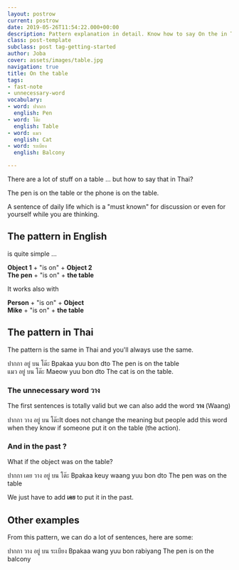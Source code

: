 ```yaml
---
layout: postrow
current: postrow
date: 2019-05-26T11:54:22.000+00:00
description: Pattern explanation in detail. Know how to say On the in Thai.
class: post-template
subclass: post tag-getting-started
author: Joba
cover: assets/images/table.jpg
navigation: true
title: On the table
tags:
- fast-note
- unnecessary-word
vocabulary:
- word: ปากกา
  english: Pen
- word: โต๊ะ
  english: Table
- word: แมว
  english: Cat
- word: ระเบียง
  english: Balcony

---
```

There are a lot of stuff on a table ... but how to say that in Thai?

The pen is on the table or the phone is on the table.

A sentence of daily life which is a "must known" for discussion or even for yourself while you are thinking.

## The pattern in English

is quite simple ...

**Object 1** + "is on" + **Object 2  
The pen** + "is on" + **the table**

It works also with

**Person** + "is on" + **Object  
Mike** + "is on" + **the table**

## The pattern in Thai

The pattern is the same in Thai and you'll always use the same.

<div class="list-card-thai">
<div class="post-card-in-post">
<span>ปากกา อยู่ บน โต๊ะ</span>
<span>Bpakaa yuu bon dto</span>
<span>The pen is on the table</span>
</div>
<div class="post-card-in-post">
<span>แมว อยู่ บน โต๊ะ</span>
<span>Maeow yuu bon dto</span>
<span>The cat is on the table. </span>
</div>
</div>

### The unnecessary word วาง

The first sentences is totally valid but we can also add the word **วาง** (Waang)

<div class="post-card-in-post"> <span>ปากกา วาง อยู่ บน โต๊ะ</span><span>It does not change the meaning but people add this word when they know if someone put it on the table (the action).</span> </div>

### And in the past ?

What if the object was on the table?

<div class="post-card-in-post">
<span>ปากกา เคย วาง อยู่ บน โต๊ะ</span>
<span>Bpakaa keuy waang yuu bon dto</span>
<span>The pen was on the table</span>
</div>

We just have to add **เคย** to put it in the past.

## Other examples

From this pattern, we can do a lot of sentences, here are some:

<div class="post-card-in-post">
<span>ปากกา วาง อยู่ บน ระเบียง</span>
<span>Bpakaa wang yuu bon rabiyang</span>
<span>The pen is on the balcony</span>
</div>